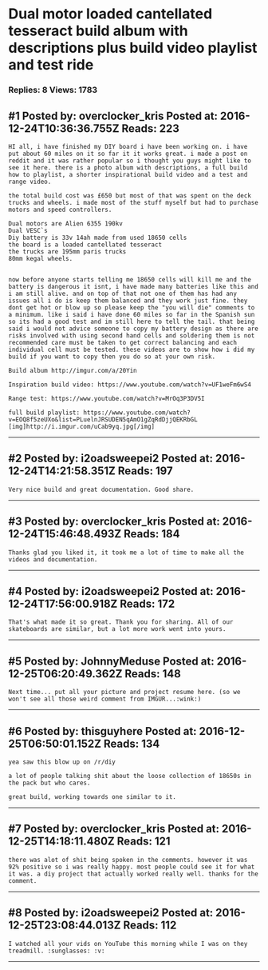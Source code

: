 # Dual motor loaded cantellated tesseract build album with descriptions plus build video playlist and test ride

### Replies: 8 Views: 1783

## \#1 Posted by: overclocker_kris Posted at: 2016-12-24T10:36:36.755Z Reads: 223

```
HI all, i have finished my DIY board i have been working on. i have put about 60 miles on it so far it it works great. i made a post on reddit and it was rather popular so i thought you guys might like to see it here. there is a photo album with descriptions, a full build how to playlist, a shorter inspirational build video and a test and range video.

the total build cost was £650 but most of that was spent on the deck trucks and wheels. i made most of the stuff myself but had to purchase motors and speed controllers.  

Dual motors are Alien 6355 190kv 
Dual VESC`s
Diy battery is 33v 14ah made from used 18650 cells 
the board is a loaded cantellated tesseract
the trucks are 195mm paris trucks 
80mm kegal wheels. 


now before anyone starts telling me 18650 cells will kill me and the battery is dangerous it isnt, i have made many batteries like this and i am still alive. and on top of that not one of them has had any issues all i do is keep them balanced and they work just fine. they dont get hot or blow up so please keep the "you will die" comments to a minimum. like i said i have done 60 miles so far in the Spanish sun so its had a good test and im still here to tell the tail. that being said i would not advice someone to copy my battery design as there are risks involved with using second hand cells and soldering them is not recommended care must be taken to get correct balancing and each individual cell must be tested. these videos are to show how i did my build if you want to copy then you do so at your own risk. 

Build album http://imgur.com/a/20Yin

Inspiration build video: https://www.youtube.com/watch?v=UF1weFm6wS4

Range test: https://www.youtube.com/watch?v=MrOq3P3DV5I

full build playlist: https://www.youtube.com/watch?v=EOQ8f5zeUXo&list=PLuelnJRSUDEN5qAmO1gZqRdDjjQEKRbGL
[img]http://i.imgur.com/uCab9yq.jpg[/img]
```

---
## \#2 Posted by: i2oadsweepei2 Posted at: 2016-12-24T14:21:58.351Z Reads: 197

```
Very nice build and great documentation. Good share.
```

---
## \#3 Posted by: overclocker_kris Posted at: 2016-12-24T15:46:48.493Z Reads: 184

```
Thanks glad you liked it, it took me a lot of time to make all the videos and documentation.
```

---
## \#4 Posted by: i2oadsweepei2 Posted at: 2016-12-24T17:56:00.918Z Reads: 172

```
That's what made it so great. Thank you for sharing. All of our skateboards are similar, but a lot more work went into yours.
```

---
## \#5 Posted by: JohnnyMeduse Posted at: 2016-12-25T06:20:49.362Z Reads: 148

```
Next time... put all your picture and project resume here. (so we won't see all those weird comment from IMGUR...:wink:)
```

---
## \#6 Posted by: thisguyhere Posted at: 2016-12-25T06:50:01.152Z Reads: 134

```
yea saw this blow up on /r/diy

a lot of people talking shit about the loose collection of 18650s in the pack but who cares.

great build, working towards one similar to it.
```

---
## \#7 Posted by: overclocker_kris Posted at: 2016-12-25T14:18:11.480Z Reads: 121

```
there was alot of shit being spoken in the comments. however it was 92% positive so i was really happy. most people could see it for what it was. a diy project that actually worked really well. thanks for the comment.
```

---
## \#8 Posted by: i2oadsweepei2 Posted at: 2016-12-25T23:08:44.013Z Reads: 112

```
I watched all your vids on YouTube this morning while I was on they treadmill. :sunglasses: :v:
```

---

